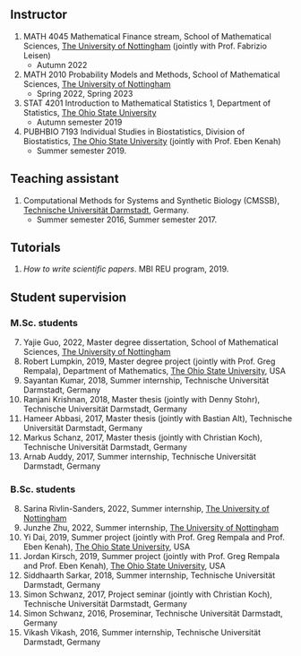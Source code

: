 
## Instructor
1. MATH 4045 Mathematical Finance stream, School of Mathematical Sciences, [The University of Nottingham](https://www.nottingham.ac.uk/) (jointly with Prof. Fabrizio Leisen)
   * Autumn 2022
2. MATH 2010 Probability Models and Methods, School of Mathematical Sciences, [The University of Nottingham](https://www.nottingham.ac.uk/)
   * Spring 2022, Spring 2023
3. STAT 4201 Introduction to Mathematical Statistics 1, Department of Statistics, [The Ohio State University](https://cph.osu.edu/biostatistics) 
   * Autumn semester 2019
4. PUBHBIO 7193 Individual Studies in Biostatistics, Division of Biostatistics, [The Ohio State University](https://cph.osu.edu/biostatistics) (jointly with Prof. Eben Kenah) 
   * Summer semester 2019. 


## Teaching assistant 
1. Computational Methods for Systems and Synthetic Biology (CMSSB), [Technische Universität Darmstadt](https://www.tu-darmstadt.de/index.en.jsp), Germany.   
    * Summer semester 2016, Summer semester 2017.
    
## Tutorials 
1. _How to write scientific papers_. MBI REU program, 2019. 


## Student supervision


### M.Sc. students
7. Yajie Guo, 2022, Master degree dissertation, School of Mathematical Sciences, [The University of Nottingham](https://www.nottingham.ac.uk/)
6. Robert Lumpkin, 2019, Master degree project (jointly with Prof. Greg Rempala), Department of Mathematics, [The Ohio State University](https://www.osu.edu/), USA
5. Sayantan Kumar, 2018, Summer internship, Technische Universität Darmstadt, Germany
4. Ranjani Krishnan, 2018, Master thesis (jointly with Denny Stohr), Technische Universität Darmstadt, Germany
3. Hameer Abbasi, 2017, Master thesis (jointly with Bastian Alt), Technische Universität Darmstadt, Germany
2. Markus Schanz, 2017, Master thesis (jointly with Christian Koch), Technische Universität Darmstadt, Germany
1. Arnab Auddy, 2017, Summer internship, Technische Universität Darmstadt, Germany


### B.Sc. students
8. Sarina Rivlin-Sanders, 2022, Summer internship, [The University of Nottingham](https://www.nottingham.ac.uk/)
7. Junzhe Zhu, 2022, Summer internship, [The University of Nottingham](https://www.nottingham.ac.uk/)
6. Yi Dai, 2019, Summer project (jointly with Prof. Greg Rempala and Prof. Eben Kenah), [The Ohio State University](https://www.osu.edu/), USA
5. Jordan Kirsch, 2019, Summer project (jointly with Prof. Greg Rempala and Prof. Eben Kenah), [The Ohio State University](https://www.osu.edu/), USA
4. Siddhaarth Sarkar, 2018, Summer internship, Technische Universität Darmstadt, Germany
3. Simon Schwanz, 2017, Project seminar (jointly with Christian Koch), Technische Universität Darmstadt, Germany
2. Simon Schwanz, 2016, Proseminar, Technische Universität Darmstadt, Germany
1. Vikash Vikash, 2016, Summer internship, Technische Universität Darmstadt, Germany





